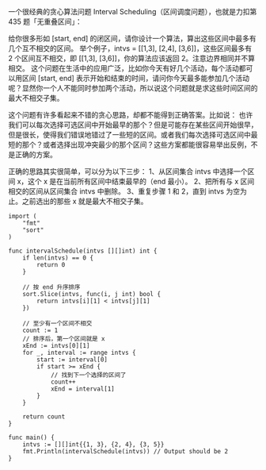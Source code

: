 一个很经典的贪心算法问题 Interval Scheduling（区间调度问题），也就是力扣第 435 题「无重叠区间」：

给你很多形如 [start, end] 的闭区间，请你设计一个算法，算出这些区间中最多有几个互不相交的区间。
举个例子，intvs = [[1,3], [2,4], [3,6]]，这些区间最多有 2 个区间互不相交，即 [[1,3], [3,6]]，你的算法应该返回 2。注意边界相同并不算相交。
这个问题在生活中的应用广泛，比如你今天有好几个活动，每个活动都可以用区间 [start, end] 表示开始和结束的时间，请问你今天最多能参加几个活动呢？显然你一个人不能同时参加两个活动，所以说这个问题就是求这些时间区间的最大不相交子集。

这个问题有许多看起来不错的贪心思路，却都不能得到正确答案。比如说：
也许我们可以每次选择可选区间中开始最早的那个？但是可能存在某些区间开始很早，但是很长，使得我们错误地错过了一些短的区间。或者我们每次选择可选区间中最短的那个？或者选择出现冲突最少的那个区间？这些方案都能很容易举出反例，不是正确的方案。

正确的思路其实很简单，可以分为以下三步：
1、从区间集合 intvs 中选择一个区间 x，这个 x 是在当前所有区间中结束最早的（end 最小）。
2、把所有与 x 区间相交的区间从区间集合 intvs 中删除。
3、重复步骤 1 和 2，直到 intvs 为空为止。之前选出的那些 x 就是最大不相交子集。

```golang
import (
    "fmt"
    "sort"
)

func intervalSchedule(intvs [][]int) int {
    if len(intvs) == 0 {
        return 0
    }

    // 按 end 升序排序
    sort.Slice(intvs, func(i, j int) bool {
        return intvs[i][1] < intvs[j][1]
    })

    // 至少有一个区间不相交
    count := 1
    // 排序后，第一个区间就是 x
    xEnd := intvs[0][1]
    for _, interval := range intvs {
        start := interval[0]
        if start >= xEnd {
            // 找到下一个选择的区间了
            count++
            xEnd = interval[1]
        }
    }

    return count
}

func main() {
    intvs := [][]int{{1, 3}, {2, 4}, {3, 5}}
    fmt.Println(intervalSchedule(intvs)) // Output should be 2
}
```
